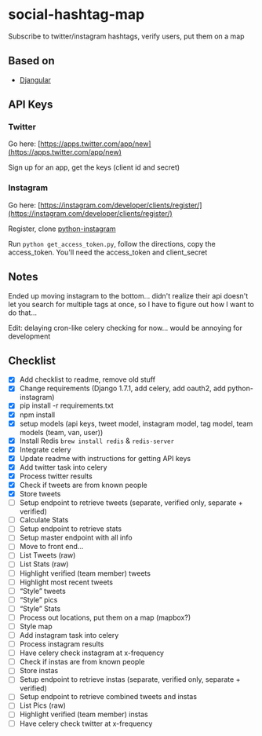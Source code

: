 # social-hashtag-map
Subscribe to twitter/instagram hashtags, verify users, put them on a map

## Based on

 - [Djangular](https://github.com/TrackMaven/Djangular.git)
 
## API Keys

### Twitter

Go here: [https://apps.twitter.com/app/new](https://apps.twitter.com/app/new)

Sign up for an app, get the keys (client id and secret)

### Instagram

Go here: [https://instagram.com/developer/clients/register/](https://instagram.com/developer/clients/register/)

Register, clone [python-instagram](https://github.com/Instagram/python-instagram)

Run `python get_access_token.py`, follow the directions, copy the access_token.  You'll need the access_token and client_secret

## Notes

Ended up moving instagram to the bottom... didn't realize their api doesn't let you search for multiple tags at once, so I have to figure out how I want to do that...

Edit: delaying cron-like celery checking for now... would be annoying for development

## Checklist
 
 - [x] Add checklist to readme, remove old stuff
 - [x] Change requirements (Django 1.7.1, add celery, add oauth2, add python-instagram)
 - [x] pip install -r requirements.txt
 - [x] npm install
 - [x] setup models (api keys, tweet model, instagram model, tag model, team models (team, van, user))
 - [x] Install Redis `brew install redis` & `redis-server`
 - [x] Integrate celery
 - [x] Update readme with instructions for getting API keys
 - [x] Add twitter task into celery
 - [X] Process twitter results
 - [x] Check if tweets are from known people
 - [x] Store tweets
 - [ ] Setup endpoint to retrieve tweets (separate, verified only, separate + verified)
 - [ ] Calculate Stats
 - [ ] Setup endpoint to retrieve stats
 - [ ] Setup master endpoint with all info
 - [ ] Move to front end...
 - [ ] List Tweets (raw)
 - [ ] List Stats (raw)
 - [ ] Highlight verified (team member) tweets
 - [ ] Highlight most recent tweets
 - [ ] “Style” tweets
 - [ ] “Style” pics
 - [ ] “Style” Stats
 - [ ] Process out locations, put them on a map (mapbox?)
 - [ ] Style map
 - [ ] Add instagram task into celery
 - [ ] Process instagram results
 - [ ] Have celery check instagram at x-frequency
 - [ ] Check if instas are from known people
 - [ ] Store instas
 - [ ] Setup endpoint to retrieve instas (separate, verified only, separate + verified)
 - [ ] Setup endpoint to retrieve combined tweets and instas
 - [ ] List Pics (raw)
 - [ ] Highlight verified (team member) instas
 - [ ] Have celery check twitter at x-frequency